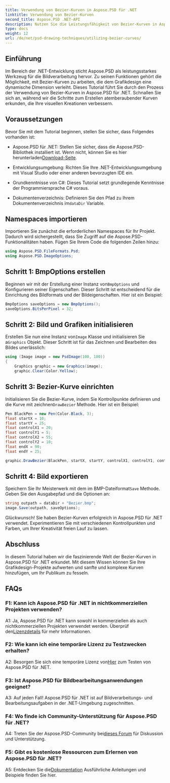 ```yaml
---
title: Verwendung von Bezier-Kurven in Aspose.PSD für .NET
linktitle: Verwendung von Bezier-Kurven
second_title: Aspose.PSD .NET-API
description: Nutzen Sie die Leistungsfähigkeit von Bezier-Kurven in Aspose.PSD für .NET! Lernen Sie Schritt für Schritt mit diesem Tutorial. Erweitern Sie noch heute Ihr Grafikdesign-Spiel.
type: docs
weight: 12
url: /de/net/psd-drawing-techniques/utilizing-bezier-curves/
---
```

## Einführung

Im Bereich der .NET-Entwicklung sticht Aspose.PSD als leistungsstarkes Werkzeug für die Bildverarbeitung hervor. Zu seinen Funktionen gehört die Möglichkeit, mit Bezier-Kurven zu arbeiten, die dem Grafikdesign eine dynamische Dimension verleiht. Dieses Tutorial führt Sie durch den Prozess der Verwendung von Bezier-Kurven in Aspose.PSD für .NET. Schnallen Sie sich an, während wir die Schritte zum Erstellen atemberaubender Kurven erkunden, die Ihre visuellen Kreationen verbessern.

## Voraussetzungen

Bevor Sie mit dem Tutorial beginnen, stellen Sie sicher, dass Folgendes vorhanden ist:

-  Aspose.PSD für .NET: Stellen Sie sicher, dass die Aspose.PSD-Bibliothek installiert ist. Wenn nicht, können Sie es hier herunterladen[Download-Seite](https://releases.aspose.com/psd/net/).

- Entwicklungsumgebung: Richten Sie Ihre .NET-Entwicklungsumgebung mit Visual Studio oder einer anderen bevorzugten IDE ein.

- Grundkenntnisse von C#: Dieses Tutorial setzt grundlegende Kenntnisse der Programmiersprache C# voraus.

- Dokumentenverzeichnis: Definieren Sie den Pfad zu Ihrem Dokumentenverzeichnis im`dataDir` Variable.

## Namespaces importieren

Importieren Sie zunächst die erforderlichen Namespaces für Ihr Projekt. Dadurch wird sichergestellt, dass Sie Zugriff auf die Aspose.PSD-Funktionalitäten haben. Fügen Sie Ihrem Code die folgenden Zeilen hinzu:

```csharp
using Aspose.PSD.FileFormats.Psd;
using Aspose.PSD.ImageOptions;
```

## Schritt 1: BmpOptions erstellen

 Beginnen wir mit der Erstellung einer Instanz von`BmpOptions` und Konfigurieren seiner Eigenschaften. Dieser Schritt ist entscheidend für die Einrichtung des Bildformats und der Bildeigenschaften. Hier ist ein Beispiel:

```csharp
BmpOptions saveOptions = new BmpOptions();
saveOptions.BitsPerPixel = 32;
```

## Schritt 2: Bild und Grafiken initialisieren

 Erstellen Sie nun eine Instanz von`Image` Klasse und initialisieren Sie a`Graphics` Objekt. Dieser Schritt ist für das Zeichnen und Bearbeiten des Bildes unerlässlich:

```csharp
using (Image image = new PsdImage(100, 100))
{
    Graphics graphic = new Graphics(image);
    graphic.Clear(Color.Yellow);
```

## Schritt 3: Bezier-Kurve einrichten

 Initialisieren Sie die Bezier-Kurve, indem Sie Kontrollpunkte definieren und die Kurve mit zeichnen`DrawBezier` Methode. Hier ist ein Beispiel:

```csharp
Pen BlackPen = new Pen(Color.Black, 3);
float startX = 10;
float startY = 25;
float controlX1 = 20;
float controlY1 = 5;
float controlX2 = 55;
float controlY2 = 10;
float endX = 90;
float endY = 25;

graphic.DrawBezier(BlackPen, startX, startY, controlX1, controlY1, controlX2, controlY2, endX, endY);
```

## Schritt 4: Bild exportieren

 Speichern Sie Ihr Meisterwerk mit dem im BMP-Dateiformat`Save` Methode. Geben Sie den Ausgabepfad und die Optionen an:

```csharp
string outpath = dataDir + "Bezier.bmp";
image.Save(outpath, saveOptions);
```

Glückwunsch! Sie haben Bezier-Kurven erfolgreich in Aspose.PSD für .NET verwendet. Experimentieren Sie mit verschiedenen Kontrollpunkten und Farben, um Ihrer Kreativität freien Lauf zu lassen.

## Abschluss

In diesem Tutorial haben wir die faszinierende Welt der Bezier-Kurven in Aspose.PSD für .NET erkundet. Mit diesem Wissen können Sie Ihre Grafikdesign-Projekte aufwerten und sanfte und komplexe Kurven hinzufügen, um Ihr Publikum zu fesseln.

## FAQs

### F1: Kann ich Aspose.PSD für .NET in nichtkommerziellen Projekten verwenden?

 A1: Ja, Aspose.PSD für .NET kann sowohl in kommerziellen als auch nichtkommerziellen Projekten verwendet werden. Überprüf den[Lizenzdetails](https://purchase.aspose.com/buy) für mehr Informationen.

### F2: Wie kann ich eine temporäre Lizenz zu Testzwecken erhalten?

 A2: Besorgen Sie sich eine temporäre Lizenz von[Hier](https://purchase.aspose.com/temporary-license/) zum Testen von Aspose.PSD für .NET.

### F3: Ist Aspose.PSD für Bildbearbeitungsanwendungen geeignet?

A3: Auf jeden Fall! Aspose.PSD für .NET ist auf Bildverarbeitungs- und Bearbeitungsaufgaben in der .NET-Umgebung zugeschnitten.

### F4: Wo finde ich Community-Unterstützung für Aspose.PSD für .NET?

 A4: Treten Sie der Aspose.PSD-Community bei[dieses Forum](https://forum.aspose.com/c/psd/34) für Diskussion und Unterstützung.

### F5: Gibt es kostenlose Ressourcen zum Erlernen von Aspose.PSD für .NET?

 A5: Entdecken Sie die[Dokumentation](https://reference.aspose.com/psd/net/) Ausführliche Anleitungen und Beispiele finden Sie hier.